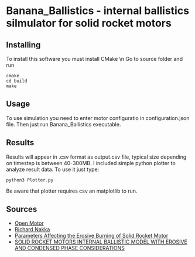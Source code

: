 # Banana_Ballistics - internal ballistics silmulator for solid rocket motors

## Installing
To install this software you must install CMake \n
Go to source folder and run 
```shell
cmake
cd build
make
```

## Usage
To use simulation you need to enter motor configuratio in configuration.json file. Then just run Banana_Ballistics executable.

## Results
Results will appear in .csv format as output.csv file, typical size depending on timestep is between 40-300MB.
I included simple python plotter to analyze result data. To use it just type:
```shell
python3 Plotter.py
```
Be aware that plotter requires csv an matplotlib to run.

## Sources
* [Open Motor](https://github.com/reilleya/openMotor)
* [Richard Nakka](https://www.nakka-rocketry.net/th_pres.html)
* [Parameters Affecting the Erosive Burning of Solid Rocket Motor](https://www.matec-conferences.org/articles/matecconf/pdf/2018/12/matecconf_icmme2018_03001.pdf)
* [SOLID ROCKET MOTORS INTERNAL BALLISTIC MODEL WITH EROSIVE AND CONDENSED PHASE CONSIDERATIONS](https://amme.journals.ekb.eg/article_34725_63cd48d03bd8dda10d9a74a114ec8b51.pdf)
